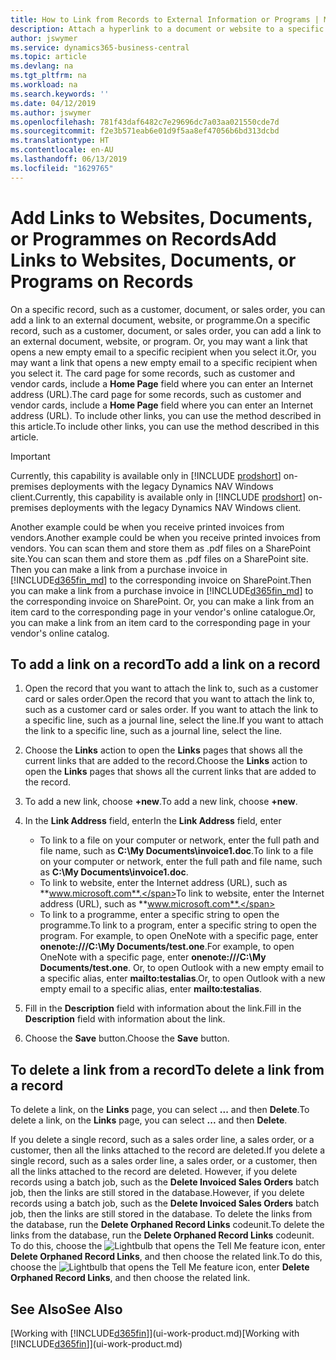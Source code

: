 ```yaml
---
title: How to Link from Records to External Information or Programs | Microsoft Docs
description: Attach a hyperlink to a document or website to a specific record, such as a customer or document.
author: jswymer
ms.service: dynamics365-business-central
ms.topic: article
ms.devlang: na
ms.tgt_pltfrm: na
ms.workload: na
ms.search.keywords: ''
ms.date: 04/12/2019
ms.author: jswymer
ms.openlocfilehash: 781f43daf6482c7e29696dc7a03aa021550cde7d
ms.sourcegitcommit: f2e3b571eab6e01d9f5aa8ef47056b6bd313dcbd
ms.translationtype: HT
ms.contentlocale: en-AU
ms.lasthandoff: 06/13/2019
ms.locfileid: "1629765"
---
```

# <a name="add-links-to-websites-documents-or-programs-on-records"></a><span data-ttu-id="ab93a-103">Add Links to Websites, Documents, or Programmes on Records</span><span class="sxs-lookup"><span data-stu-id="ab93a-103">Add Links to Websites, Documents, or Programs on Records</span></span>
<span data-ttu-id="ab93a-104">On a specific record, such as a customer, document, or sales order, you can add a link to an external document, website, or programme.</span><span class="sxs-lookup"><span data-stu-id="ab93a-104">On a specific record, such as a customer, document, or sales order, you can add a link to an external document, website, or program.</span></span> <span data-ttu-id="ab93a-105">Or, you may want a link that opens a new empty email to a specific recipient when you select it.</span><span class="sxs-lookup"><span data-stu-id="ab93a-105">Or, you may want a link that opens a new empty email to a specific recipient when you select it.</span></span> <span data-ttu-id="ab93a-106">The card page for some records, such as customer and vendor cards, include a **Home Page** field where you can enter an Internet address (URL).</span><span class="sxs-lookup"><span data-stu-id="ab93a-106">The card page for some records, such as customer and vendor cards, include a **Home Page** field where you can enter an Internet address (URL).</span></span> <span data-ttu-id="ab93a-107">To include other links, you can use the method described in this article.</span><span class="sxs-lookup"><span data-stu-id="ab93a-107">To include other links, you can use the method described in this article.</span></span>  

> [!IMPORTANT]
> <span data-ttu-id="ab93a-108">Currently, this capability is available only in [!INCLUDE [prodshort](includes/prodshort.md)] on-premises deployments with the legacy Dynamics NAV Windows client.</span><span class="sxs-lookup"><span data-stu-id="ab93a-108">Currently, this capability is available only in [!INCLUDE [prodshort](includes/prodshort.md)] on-premises deployments with the legacy Dynamics NAV Windows client.</span></span>  

<span data-ttu-id="ab93a-109">Another example could be when you receive printed invoices from vendors.</span><span class="sxs-lookup"><span data-stu-id="ab93a-109">Another example could be when you receive printed invoices from vendors.</span></span> <span data-ttu-id="ab93a-110">You can scan them and store them as .pdf files on a SharePoint site.</span><span class="sxs-lookup"><span data-stu-id="ab93a-110">You can scan them and store them as .pdf files on a SharePoint site.</span></span> <span data-ttu-id="ab93a-111">Then you can make a link from a purchase invoice in [!INCLUDE[d365fin_md](includes/d365fin_md.md)] to the corresponding invoice on  SharePoint.</span><span class="sxs-lookup"><span data-stu-id="ab93a-111">Then you can make a link from a purchase invoice in [!INCLUDE[d365fin_md](includes/d365fin_md.md)] to the corresponding invoice on  SharePoint.</span></span> <span data-ttu-id="ab93a-112">Or, you can make a link from an item card to the corresponding page in your vendor's online catalogue.</span><span class="sxs-lookup"><span data-stu-id="ab93a-112">Or, you can make a link from an item card to the corresponding page in your vendor's online catalog.</span></span>

## <a name="to-add-a-link-on-a-record"></a><span data-ttu-id="ab93a-113">To add a link on a record</span><span class="sxs-lookup"><span data-stu-id="ab93a-113">To add a link on a record</span></span>   

1.  <span data-ttu-id="ab93a-114">Open the record that you want to attach the link to, such as a customer card or sales order.</span><span class="sxs-lookup"><span data-stu-id="ab93a-114">Open the record that you want to attach the link to, such as a customer card or sales order.</span></span> <span data-ttu-id="ab93a-115">If you want to attach the link to a specific line, such as a journal line, select the line.</span><span class="sxs-lookup"><span data-stu-id="ab93a-115">If you want to attach the link to a specific line, such as a journal line, select the line.</span></span>  

2.  <span data-ttu-id="ab93a-116">Choose the **Links** action to open the **Links** pages that shows all the current links that are added to the record.</span><span class="sxs-lookup"><span data-stu-id="ab93a-116">Choose the **Links** action to open the **Links** pages that shows all the current links that are added to the record.</span></span>

3. <span data-ttu-id="ab93a-117">To add a new link, choose **+new**.</span><span class="sxs-lookup"><span data-stu-id="ab93a-117">To add a new link, choose **+new**.</span></span>

4.  <span data-ttu-id="ab93a-118">In the **Link Address** field, enter</span><span class="sxs-lookup"><span data-stu-id="ab93a-118">In the **Link Address** field, enter</span></span>

    -   <span data-ttu-id="ab93a-119">To link to a file on your computer or network, enter the full path and file name, such as  **C:\My Documents\invoice1.doc**.</span><span class="sxs-lookup"><span data-stu-id="ab93a-119">To link to a file on your computer or network, enter the full path and file name, such as  **C:\My Documents\invoice1.doc**.</span></span>
    -   <span data-ttu-id="ab93a-120">To link to website, enter the Internet address (URL), such as **www.microsoft.com**.</span><span class="sxs-lookup"><span data-stu-id="ab93a-120">To link to website, enter the Internet address (URL), such as **www.microsoft.com**.</span></span>
    -   <span data-ttu-id="ab93a-121">To link to a programme, enter a specific string to open the programme.</span><span class="sxs-lookup"><span data-stu-id="ab93a-121">To link to a program, enter a specific string to open the program.</span></span> <span data-ttu-id="ab93a-122">For example, to open OneNote with a specific page, enter **onenote:///C:\My Documents/test.one**.</span><span class="sxs-lookup"><span data-stu-id="ab93a-122">For example, to open OneNote with a specific page, enter **onenote:///C:\My Documents/test.one**.</span></span> <span data-ttu-id="ab93a-123">Or, to open Outlook with a new empty email to a specific alias, enter **mailto:testalias**.</span><span class="sxs-lookup"><span data-stu-id="ab93a-123">Or, to open Outlook with a new empty email to a specific alias, enter **mailto:testalias**.</span></span>  

5.  <span data-ttu-id="ab93a-124">Fill in the **Description** field with information about the link.</span><span class="sxs-lookup"><span data-stu-id="ab93a-124">Fill in the **Description** field with information about the link.</span></span>  

6.  <span data-ttu-id="ab93a-125">Choose the **Save** button.</span><span class="sxs-lookup"><span data-stu-id="ab93a-125">Choose the **Save** button.</span></span>  

## <a name="to-delete-a-link-from-a-record"></a><span data-ttu-id="ab93a-126">To delete a link from a record</span><span class="sxs-lookup"><span data-stu-id="ab93a-126">To delete a link from a record</span></span>  

<span data-ttu-id="ab93a-127">To delete a link, on the **Links** page, you can select **...** and then **Delete**.</span><span class="sxs-lookup"><span data-stu-id="ab93a-127">To delete a link, on the **Links** page, you can select **...** and then **Delete**.</span></span>

<span data-ttu-id="ab93a-128">If you delete a single record, such as a sales order line, a sales order, or a customer, then all the links attached to the record are deleted.</span><span class="sxs-lookup"><span data-stu-id="ab93a-128">If you delete a single record, such as a sales order line, a sales order, or a customer, then all the links attached to the record are deleted.</span></span> <span data-ttu-id="ab93a-129">However, if you delete records using a batch job, such as the **Delete Invoiced Sales Orders** batch job, then the links are still stored in the database.</span><span class="sxs-lookup"><span data-stu-id="ab93a-129">However, if you delete records using a batch job, such as the **Delete Invoiced Sales Orders** batch job, then the links are still stored in the database.</span></span> <span data-ttu-id="ab93a-130">To delete the links from the database, run the **Delete Orphaned Record Links** codeunit.</span><span class="sxs-lookup"><span data-stu-id="ab93a-130">To delete the links from the database, run the **Delete Orphaned Record Links** codeunit.</span></span> <span data-ttu-id="ab93a-131">To do this, choose the ![Lightbulb that opens the Tell Me feature](media/ui-search/search_small.png "Tell me what you want to do") icon, enter **Delete Orphaned Record Links**, and then choose the related link.</span><span class="sxs-lookup"><span data-stu-id="ab93a-131">To do this, choose the ![Lightbulb that opens the Tell Me feature](media/ui-search/search_small.png "Tell me what you want to do") icon, enter **Delete Orphaned Record Links**, and then choose the related link.</span></span>   

<!-- ### To run delete orphaned record links  

1.  Choose the ![Lightbulb that opens the Tell Me feature](media/ui-search/search_small.png "Tell me what you want to do") icon, enter **Data Deletion**, and then choose the related link.  

2.  On the **Data Deletion** page, choose **Tasks**, and then choose **Delete Orphaned Record Links**.  -->

## <a name="see-also"></a><span data-ttu-id="ab93a-132">See Also</span><span class="sxs-lookup"><span data-stu-id="ab93a-132">See Also</span></span>  
<span data-ttu-id="ab93a-133">[Working with [!INCLUDE[d365fin](includes/d365fin_md.md)]](ui-work-product.md)</span><span class="sxs-lookup"><span data-stu-id="ab93a-133">[Working with [!INCLUDE[d365fin](includes/d365fin_md.md)]](ui-work-product.md)</span></span>  
